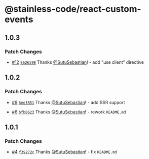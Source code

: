 # @stainless-code/react-custom-events

## 1.0.3

### Patch Changes

- [#12](https://github.com/stainless-code/react-custom-events/pull/12) [`8626598`](https://github.com/stainless-code/react-custom-events/commit/86265989e32594fa2922b79568b8e0c303383c76) Thanks [@SutuSebastian](https://github.com/SutuSebastian)! - add "use client" directive

## 1.0.2

### Patch Changes

- [#9](https://github.com/stainless-code/react-custom-events/pull/9) [`6eef851`](https://github.com/stainless-code/react-custom-events/commit/6eef8518505505b1ae464bcd9b195d4cb920fed3) Thanks [@SutuSebastian](https://github.com/SutuSebastian)! - add SSR support

- [#6](https://github.com/stainless-code/react-custom-events/pull/6) [`bfb6623`](https://github.com/stainless-code/react-custom-events/commit/bfb6623752f40789c26f819e70e5459eab4d74a3) Thanks [@SutuSebastian](https://github.com/SutuSebastian)! - rework `README.md`

## 1.0.1

### Patch Changes

- [#4](https://github.com/stainless-code/react-custom-events/pull/4) [`f39272c`](https://github.com/stainless-code/react-custom-events/commit/f39272c6b93986f006cb6348b04563d0937d107a) Thanks [@SutuSebastian](https://github.com/SutuSebastian)! - fix `README.md`
